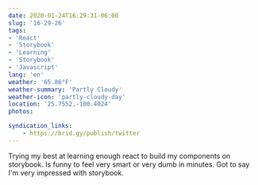```yaml
---
date: 2020-01-24T16:29:31-06:00
slug: '16-29-26'
tags:
- 'React'
- 'Storybook'
- 'Learning'
- 'Storybook'
- 'Javascript'
lang: 'en'
weather: '65.86°F'
weather-summary: 'Partly Cloudy'
weather-icon: 'partly-cloudy-day'
location: '25.7552,-100.4024'
photos:

syndication_links:
    - https://brid.gy/publish/twitter
---
```

Trying my best at learning enough react to build my components on storybook. Is funny to feel very smart or very dumb in minutes. Got to say I'm very impressed with storybook.

    